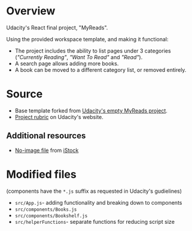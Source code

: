 # Overview
Udacity's React final project, "MyReads".

Using the provided workspace template, and making it functional:

* The project includes the ability to list pages under 3 categories (*"Currently Reading"*, *"Want To Read"* and *"Read"*).
* A search page allows adding more books.
* A book can be moved to a different category list, or removed entirely.

# Source

* Base template forked from [Udacity's empty MyReads project](https://github.com/udacity/nd0191-c1-myreads).
* [Project rubric](https://review.udacity.com/#!/rubrics/4971/view) on Udacity's website.

## Additional resources
* [No-image file](https://media.istockphoto.com/vectors/no-image-available-icon-vector-id1216251206?k=6&m=1216251206&s=612x612&w=0&h=G8kmMKxZlh7WyeYtlIHJDxP5XRGm9ZXyLprtVJKxd-o=) from [iStock](https://www.istockphoto.com)

# Modified files
(components have the `*.js` suffix as requested in Udacity's gudielines)
* `src/App.js`- adding functionality and breaking down to components
* `src/components/Books.js`
* `src/components/Bookshelf.js`
* `src/helperFunctions`- separate functions for reducing script size